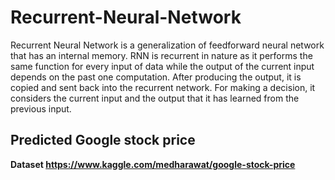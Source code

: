 # Recurrent-Neural-Network
Recurrent Neural Network is a generalization of feedforward neural network that has an internal memory. RNN is recurrent in nature as it performs the same function 
for every input of data while the output of the current input depends on the past one computation. After producing the output,
it is copied and sent back into the recurrent network. For making a decision, it considers the current input and the output that it has learned from the previous input.

## Predicted Google stock price 
<b>Dataset<b/>
https://www.kaggle.com/medharawat/google-stock-price<br/>
